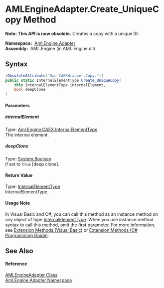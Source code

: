 AMLEngineAdapter.Create_UniqueCopy Method
=========================================


**Note: This API is now obsolete.**
Creates a copy with a unique ID.

  **Namespace:**  [Aml.Engine.Adapter][1]  
  **Assembly:**  AML.Engine (in AML.Engine.dll)

Syntax
------

```csharp
[ObsoleteAttribute("Use CAEXWrapper.Copy.")]
public static InternalElementType Create_UniqueCopy(
	this InternalElementType internalElement,
	bool deepClone
)
```

#### Parameters

##### *internalElement*
Type: [Aml.Engine.CAEX.InternalElementType][2]  
The internal element.

##### *deepClone*
Type: [System.Boolean][3]  
if set to `true` [deep clone].

#### Return Value
Type: [InternalElementType][2]  
 InternalElementType. 
#### Usage Note
In Visual Basic and C#, you can call this method as an instance method on any object of type [InternalElementType][2]. When you use instance method syntax to call this method, omit the first parameter. For more information, see [Extension Methods (Visual Basic)][4] or [Extension Methods (C# Programming Guide)][5].

See Also
--------

#### Reference
[AMLEngineAdapter Class][6]  
[Aml.Engine.Adapter Namespace][1]  

[1]: ../README.md
[2]: ../../Aml.Engine.CAEX/InternalElementType/README.md
[3]: https://docs.microsoft.com/dotnet/api/system.boolean
[4]: https://docs.microsoft.com/dotnet/visual-basic/programming-guide/language-features/procedures/extension-methods
[5]: https://docs.microsoft.com/dotnet/csharp/programming-guide/classes-and-structs/extension-methods
[6]: README.md
[7]: https://www.automationml.org
[8]: ../../icons/logoShade.png